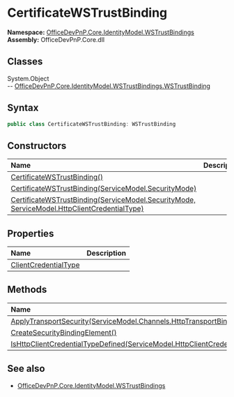 # CertificateWSTrustBinding

**Namespace:** [OfficeDevPnP.Core.IdentityModel.WSTrustBindings](OfficeDevPnP.Core.IdentityModel.WSTrustBindings.md)  
**Assembly:** OfficeDevPnP.Core.dll  
## Classes
System.Object  
-- [OfficeDevPnP.Core.IdentityModel.WSTrustBindings.WSTrustBinding](OfficeDevPnP.Core.IdentityModel.WSTrustBindings.WSTrustBinding.md)
## Syntax
```C#
public class CertificateWSTrustBinding: WSTrustBinding
```
## Constructors
|**Name**|**Description**|
|:-----|:-----|
| [CertificateWSTrustBinding()](CertificateWSTrustBindingconstructor1details.md) | 
| [CertificateWSTrustBinding(ServiceModel.SecurityMode)](CertificateWSTrustBindingconstructor1details.md) | 
| [CertificateWSTrustBinding(ServiceModel.SecurityMode, ServiceModel.HttpClientCredentialType)](CertificateWSTrustBindingconstructor1details.md) | 
## Properties
|**Name**|**Description**|
|:-----|:-----|
| [ClientCredentialType](CertificateWSTrustBinding.ClientCredentialType.md) | 
## Methods
|**Name**|**Description**|
|:-----|:-----|
| [ApplyTransportSecurity(ServiceModel.Channels.HttpTransportBindingElement)](CertificateWSTrustBindingApplyTransportSecurityServiceModel.Channels.HttpTransportBindingElement.md) | 
| [CreateSecurityBindingElement()](CertificateWSTrustBindingCreateSecurityBindingElement.md) | 
| [IsHttpClientCredentialTypeDefined(ServiceModel.HttpClientCredentialType)](CertificateWSTrustBindingIsHttpClientCredentialTypeDefinedServiceModel.HttpClientCredentialType.md) | 
## See also
- [OfficeDevPnP.Core.IdentityModel.WSTrustBindings](OfficeDevPnP.Core.IdentityModel.WSTrustBindings.md)
